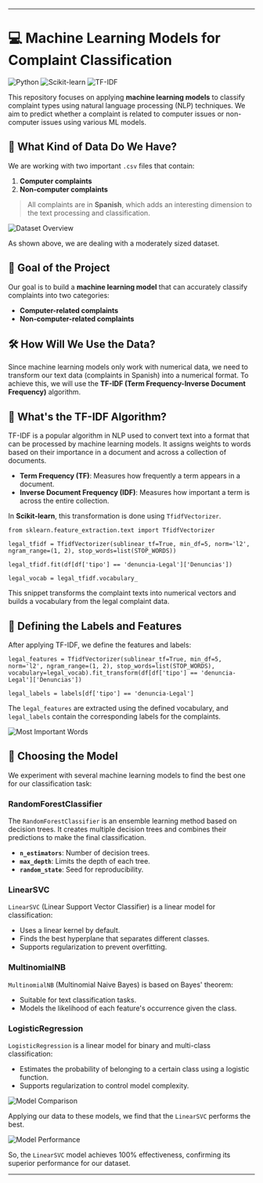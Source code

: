 

---

# 💻 Machine Learning Models for Complaint Classification
![Python](https://img.shields.io/badge/Python-3.8-blue) ![Scikit-learn](https://img.shields.io/badge/Scikit--learn-0.24-blue) ![TF-IDF](https://img.shields.io/badge/TF--IDF-Algorithm-orange)

This repository focuses on applying **machine learning models** to classify complaint types using natural language processing (NLP) techniques. We aim to predict whether a complaint is related to computer issues or non-computer issues using various ML models.

## 📂 What Kind of Data Do We Have?
We are working with two important `.csv` files that contain:
1. **Computer complaints**
2. **Non-computer complaints**

> All complaints are in **Spanish**, which adds an interesting dimension to the text processing and classification.

![Dataset Overview](https://github.com/nicolasvargaszz/ML-models/assets/65906810/1748a023-1a53-4fce-88d6-2a0f05dbaef0)

As shown above, we are dealing with a moderately sized dataset. 

## 🎯 Goal of the Project
Our goal is to build a **machine learning model** that can accurately classify complaints into two categories:
- **Computer-related complaints**
- **Non-computer-related complaints**

## 🛠️ How Will We Use the Data?
Since machine learning models only work with numerical data, we need to transform our text data (complaints in Spanish) into a numerical format. To achieve this, we will use the **TF-IDF (Term Frequency-Inverse Document Frequency)** algorithm.

## 🔎 What's the TF-IDF Algorithm?
TF-IDF is a popular algorithm in NLP used to convert text into a format that can be processed by machine learning models. It assigns weights to words based on their importance in a document and across a collection of documents.

- **Term Frequency (TF)**: Measures how frequently a term appears in a document.
- **Inverse Document Frequency (IDF)**: Measures how important a term is across the entire collection.

In **Scikit-learn**, this transformation is done using `TfidfVectorizer`.

`from sklearn.feature_extraction.text import TfidfVectorizer`

`legal_tfidf = TfidfVectorizer(sublinear_tf=True, min_df=5, norm='l2', ngram_range=(1, 2), stop_words=list(STOP_WORDS))`

`legal_tfidf.fit(df[df['tipo'] == 'denuncia-Legal']['Denuncias'])`

`legal_vocab = legal_tfidf.vocabulary_`

This snippet transforms the complaint texts into numerical vectors and builds a vocabulary from the legal complaint data.

## 📑 Defining the Labels and Features
After applying TF-IDF, we define the features and labels:

`legal_features = TfidfVectorizer(sublinear_tf=True, min_df=5, norm='l2', ngram_range=(1, 2), stop_words=list(STOP_WORDS), vocabulary=legal_vocab).fit_transform(df[df['tipo'] == 'denuncia-Legal']['Denuncias'])`

`legal_labels = labels[df['tipo'] == 'denuncia-Legal']`

The `legal_features` are extracted using the defined vocabulary, and `legal_labels` contain the corresponding labels for the complaints.

![Most Important Words](https://github.com/nicolasvargaszz/ML-models/assets/65906810/104b7019-d11f-46ae-8e87-5648ea3c86c4)

## 🤖 Choosing the Model
We experiment with several machine learning models to find the best one for our classification task:

### RandomForestClassifier

The `RandomForestClassifier` is an ensemble learning method based on decision trees. It creates multiple decision trees and combines their predictions to make the final classification.

- **`n_estimators`**: Number of decision trees.
- **`max_depth`**: Limits the depth of each tree.
- **`random_state`**: Seed for reproducibility.

### LinearSVC

`LinearSVC` (Linear Support Vector Classifier) is a linear model for classification:

- Uses a linear kernel by default.
- Finds the best hyperplane that separates different classes.
- Supports regularization to prevent overfitting.

### MultinomialNB

`MultinomialNB` (Multinomial Naive Bayes) is based on Bayes' theorem:

- Suitable for text classification tasks.
- Models the likelihood of each feature's occurrence given the class.

### LogisticRegression

`LogisticRegression` is a linear model for binary and multi-class classification:

- Estimates the probability of belonging to a certain class using a logistic function.
- Supports regularization to control model complexity.

![Model Comparison](https://github.com/nicolasvargaszz/ML-models/assets/65906810/8a3b087e-acdf-4e64-b6f3-ef9d9a1fdede)

Applying our data to these models, we find that the `LinearSVC` performs the best.

![Model Performance](https://github.com/nicolasvargaszz/ML-models/assets/65906810/d1507b7c-1f6b-46d5-91eb-00cd4b5c3b55)

So, the `LinearSVC` model achieves 100% effectiveness, confirming its superior performance for our dataset.

---


